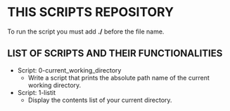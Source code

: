 # THIS SCRIPTS REPOSITORY
To run the script you must add **./** before the file name.

## LIST OF SCRIPTS AND THEIR FUNCTIONALITIES

* Script: 0-current_working_directory
	- Write a script that prints the absolute path name of the current working directory.
* Script: 1-listit
	- Display the contents list of your current directory.

